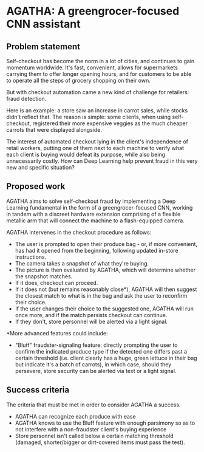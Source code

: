 # AGATHA: A greengrocer-focused CNN assistant

## Problem statement

Self-checkout has become the norm in a lot of cities, and continues to gain momentum worldwide. It's fast, convenient, allows for supermarkets carrying them to offer longer opening hours, and for customers to be able to operate all the steps of grocery shopping on their own.

But with checkout automation came a new kind of challenge for retailers: fraud detection.

Here is an example: a store saw an increase in carrot sales, while stocks didn't reflect that. The reason is simple: some clients, when using self-checkout, registered their more expensive veggies as the much cheaper carrots that were displayed alongside.

The interest of automated checkout lying in the client's independence of retail workers, putting one of them next to each machine to verify what each client is buying would defeat its purpose, while also being unnecessarily costly.
How can Deep Learning help prevent fraud in this very new and specific situation?

## Proposed work

AGATHA aims to solve self-checkout fraud by implementing a Deep Learning fundamental in the form of a greengrocer-focused CNN, working in tandem with a discreet hardware extension comprising of a flexible metallic arm that will connect the machine to a flash-equipped camera.

AGATHA intervenes in the checkout procedure as follows:
- The user is prompted to open their produce bag - or, if more convenient, has had it opened from the beginning, following updated in-store instructions.
- The camera takes a snapshot of what they're buying.
- The picture is then evaluated by AGATHA, which will determine whether the snapshot matches.
- If it does, checkout can proceed.
- If it does not (but remains reasonably close*), AGATHA will then suggest the closest match to what is in the bag and ask the user to reconfirm their choice.
- If the user changes their choice to the suggested one, AGATHA will run once more, and if the match persists checkout can continue.
- If they don't, store personnel will be alerted via a light signal.

*More advanced features could include:
- "Bluff" fraudster-signaling feature: directly prompting the user to confirm the indicated produce type if the detected one differs past a certain threshold (i.e. client clearly has a huge, green lettuce in their bag but indicate it's a batch of carrots), in which case, should they persevere, store security can be alerted via text or a light signal.

## Success criteria

The criteria that must be met in order to consider AGATHA a success.

- AGATHA can recognize each produce with ease
- AGATHA knows to use the Bluff feature with enough parsimony so as to not interfere with a non-fraudster client's buying experience
- Store personnel isn't called below a certain matching threshold (damaged, shorter/bigger or dirt-covered items must pass the test).